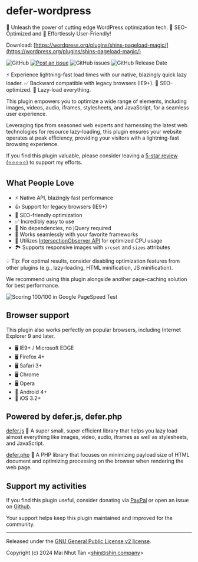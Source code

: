 # defer-wordpress

🚀 Unleash the power of cutting edge WordPress optimization tech. 💯 SEO-Optimized and 🎯 Effortlessly User-Friendly!

Download: [https://wordpress.org/plugins/shins-pageload-magic/](https://wordpress.org/plugins/shins-pageload-magic/)

![GitHub](https://img.shields.io/github/license/shinsenter/defer-wordpress.svg)
[![Post an issue](https://img.shields.io/badge/contributions-welcome-brightgreen.svg?style=flat)](https://code.shin.company/defer-wordpress/issues)
![GitHub issues](https://img.shields.io/github/issues-raw/shinsenter/defer-wordpress.svg)
![GitHub Release Date](https://img.shields.io/github/release-date/shinsenter/defer-wordpress.svg)

⚡️ Experience lightning-fast load times with our native, blazingly quick lazy loader. ✅ Backward compatible with legacy browsers (IE9+). 💯 SEO-optimized. 🧩 Lazy-load everything.

This plugin empowers you to optimize a wide range of elements, including images, videos, audio, iframes, stylesheets, and JavaScript, for a seamless user experience.

Leveraging tips from seasoned web experts and harnessing the latest web technologies for resource lazy-loading, this plugin ensures your website operates at peak efficiency, providing your visitors with a lightning-fast browsing experience.

If you find this plugin valuable, please consider leaving a [5-star review (⭐️⭐️⭐️⭐️⭐️)](https://wordpress.org/support/plugin/shins-pageload-magic/reviews/?filter=5#new-post) to support my efforts.

## What People Love

- ⚡️ Native API, blazingly fast performance
- 👍 Support for legacy browsers (IE9+)
- 🥇 SEO-friendly optimization
- ✅ Incredibly easy to use
- 💯 No dependencies, no jQuery required
- 🤝 Works seamlessly with your favorite frameworks
- 🧩 Utilizes [IntersectionObserver API](https://developer.mozilla.org/en-US/docs/Web/API/Intersection_Observer_API) for optimized CPU usage
- 🏞 Supports responsive images with `srcset` and `sizes` attributes

💡 Tip: For optimal results, consider disabling optimization features from other plugins (e.g., lazy-loading, HTML minification, JS minification).

We recommend using this plugin alongside another page-caching solution for best performance.

![Scoring 100/100 in Google PageSpeed Test](https://ps.w.org/shins-pageload-magic/assets/screenshot-1.jpg)

## Browser support

This plugin also works perfectly on popular browsers, including Internet Explorer 9 and later.

- 🖥 IE9+ / Microsoft EDGE
- 🖥 Firefox 4+
- 🖥 Safari 3+
- 🖥 Chrome
- 🖥 Opera
- 📱 Android 4+
- 📱 iOS 3.2+

## Powered by defer.js, defer.php

[defer.js](https://code.shin.company/defer.js)
🥇 A super small, super efficient library that helps you lazy load almost everything like images, video, audio, iframes as well as stylesheets, and JavaScript.

[defer.php](https://code.shin.company/defer.php)
🚀 A PHP library that focuses on minimizing payload size of HTML document and optimizing processing on the browser when rendering the web page.


## Support my activities

If you find this plugin useful, consider donating via [PayPal](https://www.paypal.me/shinsenter) or open an issue on [Github](https://github.com/shinsenter/defer-wordpress/issues/new).

Your support helps keep this plugin maintained and improved for the community.

---

Released under the [GNU General Public License v2 license](https://code.shin.company/defer-wordpress/blob/master/LICENSE).

Copyright (c) 2024 Mai Nhut Tan &lt;[shin@shin.company](mailto:shin@shin.company)&gt;

